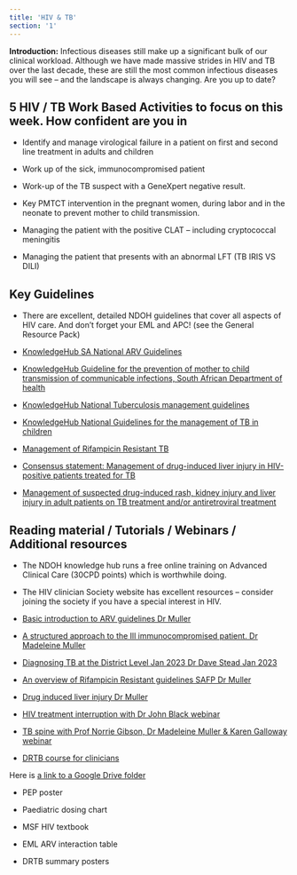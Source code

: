 ```yaml
---
title: 'HIV & TB'
section: '1'
---
```


**Introduction:** Infectious diseases still make up a significant bulk of our clinical workload. Although
we have made massive strides in HIV and TB over the last decade, these are still the most common
infectious diseases you will see – and the landscape is always changing. Are you up to date?

## 5 HIV / TB Work Based Activities to focus on this week. How confident are you in

* Identify and manage virological failure in a patient on first and second line treatment in adults and children

* Work up of the sick, immunocompromised patient

* Work-up of the TB suspect with a GeneXpert negative result.

* Key PMTCT intervention in the pregnant women, during labor and in the neonate to prevent mother to child transmission.

* Managing the patient with the positive CLAT – including cryptococcal meningitis

* Managing the patient that presents with an abnormal LFT (TB IRIS VS DILI)

## Key Guidelines

* There are excellent, detailed NDOH guidelines that cover all aspects of HIV care. And don’t forget your EML and APC! (see the General Resource Pack)

* [KnowledgeHub SA National ARV Guidelines](https://www.knowledgehub.org.za/system/files/elibdownloads/2020-05/2019%20ART%20Guideline%2028042020%20pdf.pdf)

* [KnowledgeHub Guideline for the prevention of mother to child transmission of communicable infections, South African Department of health](https://www.knowledgehub.org.za/system/files/elibdownloads/2019-10/PMTCT%20Guideline%2028%20October%20signed.pdf)

* [KnowledgeHub National Tuberculosis management guidelines](https://www.knowledgehub.org.za/elibrary/national-tuberculosis-management-guidelines)

* [KnowledgeHub National Guidelines for the management of TB in children](https://www.knowledgehub.org.za/elibrary/national-guidelines-management-tuberculosis-children)

* [Management of Rifampicin Resistant TB](https://www.health.gov.za/wp-content/uploads/2020/11/management-of-rifampicin-resistant-tb-booklet-0220-v11.pdf)

* [Consensus statement: Management of drug-induced liver injury in HIV-positive patients treated for TB](https://sahivsoc.org/Files/Consensus%20Statement_Management%20of%20drug-induced%20liver%20injury%20in%20HIV%20positive%20pts%20treated%20for%20TB%20(Oct%202013).pdf)

* [Management of suspected drug-induced rash, kidney injury and liver injury in adult patients on TB treatment and/or antiretroviral treatment](http://www.mic.uct.ac.za/sites/default/files/image_tool/images/51/ADE%20Booklet_July2020_final171120.pdf)

## Reading material / Tutorials / Webinars / Additional resources

* The NDOH knowledge hub runs a free online training on Advanced Clinical Care (30CPD points) which is worthwhile doing.

* The HIV clinician Society website has excellent resources – consider joining the society if you have a special interest in HIV.

* [Basic introduction to ARV guidelines Dr Muller](https://youtu.be/pDK9okgbDP4)

* [A structured approach to the Ill immunocompromised patient. Dr Madeleine Muller](https://youtu.be/DcfCE0hS_gI)
* [Diagnosing TB at the District Level Jan 2023 Dr Dave Stead Jan 2023](https://www.youtube.com/watch?v=jNqp8tJa8CY)

* [An overview of Rifampicin Resistant guidelines SAFP Dr Muller](https://safpj.co.za/index.php/safpj/article/view/5092/6017)

* [Drug induced liver injury Dr Muller](https://youtu.be/WDBi7GD8F3Y)

* [HIV treatment interruption with Dr John Black webinar](https://youtu.be/wu_tnQTsWcY)

* [TB spine with Prof Norrie Gibson, Dr Madeleine Muller & Karen Galloway webinar](https://youtu.be/5MbfoiWJ9wU)

* [DRTB course for clinicians](https://youtube.com/playlist?list=PL2IvCQAf-vTsRnw7WPoKUBL0DXVTnQXjw)

Here is [a link to a Google Drive folder](https://drive.google.com/drive/folders/16Cvo67UoIKuehd_hrzHhaYQ1kcehk8h_?usp=sharing)

* PEP poster

* Paediatric dosing chart

* MSF HIV textbook

* EML ARV interaction table

* DRTB summary posters

<!--
    This is a comment and is not displayed on the website. Do not alter this text between arrows (->).
    To change the content in this file, simply retype/ copy+paste any text above, as you would in a normal text file/ word document.

    The hashtag ( # ) symbols followed by a space and then text show a heading. The more #s you have, the smaller/"less important" the heading. You can add up to 6 # but we suggest max 4 #. make sure each heading is on a separate line.

    The single star ( * ) followed by a space and then text shows an item in a bulleted list. Make sure each item is on a separate line. 

    The text surrounded by double stars ( ** ) with no space show bold text.

    Links are created by putting the text you want to show in square brackets ( [] ) followed by the link in round brackets ( () ). For example, [RuReSA](https://ruresa.org.za/) will show as RuReSA and link to the RuReSA website.

    Please refer to the "HOW TO USE" or "HOW TO USE SHORT" files for more information.
 -->

